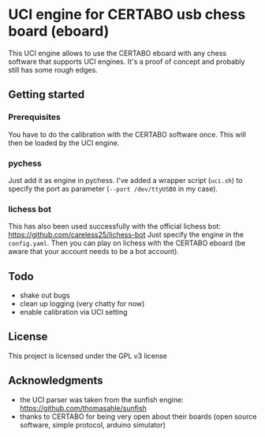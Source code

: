 # UCI engine for CERTABO usb chess board (eboard)

This UCI engine allows to use the CERTABO eboard with any chess software that supports UCI engines. It's a proof of concept and probably still has some rough edges.

## Getting started

### Prerequisites

You have to do the calibration with the CERTABO software once. This will then be loaded by the UCI engine.

### pychess

Just add it as engine in pychess. I've added a wrapper script (`uci.sh`) to specify the port as parameter (`--port /dev/ttyUSB0` in my case).

### lichess bot

This has also been used successfully with the official lichess bot: https://github.com/careless25/lichess-bot
Just specify the engine in the `config.yaml`. Then you can play on lichess with the CERTABO eboard (be aware that your account needs to be a bot account).

## Todo

* shake out bugs
* clean up logging (very chatty for now)
* enable calibration via UCI setting

## License

This project is licensed under the GPL v3 license

## Acknowledgments

* the UCI parser was taken from the sunfish engine: https://github.com/thomasahle/sunfish
* thanks to CERTABO for being very open about their boards (open source software, simple protocol, arduino simulator)
